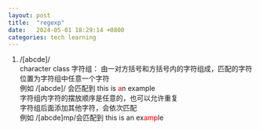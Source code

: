 ```yaml
---
layout: post
title:  "regexp"
date:   2024-05-01 18:29:14 +0800
categories: tech learning
---
```


1. /[abcde]/  
character class 字符组： 由一对方括号和方括号内的字符组成，匹配的字符位置为字符组中任意一个字符  
例如 /[abcde]/ 会匹配到 this is <font color=red>a</font>n example   
字符组内字符的摆放顺序是任意的，也可以允许重复  
字符组后面添加其他字符，会依次匹配  
例如 /[abcde]mp/会匹配到 this is an ex<font color=red>amp</font>le 








